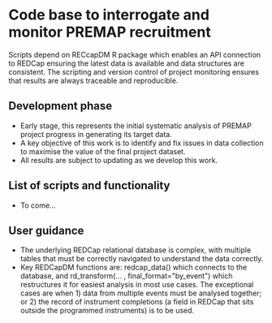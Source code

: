 # Code base to interrogate and monitor PREMAP recruitment

Scripts depend on RECcapDM R package which enables an API connection to REDCap ensuring the latest data is available and data structures are consistent. 
The scripting and version control of project monitoring ensures that results are always traceable and reproducible. 

## Development phase
- Early stage, this represents the initial systematic analysis of PREMAP project progress in generating its target data.
- A key objective of this work is to identify and fix issues in data collection to maximise the value of the final project dataset.
- All results are subject to updating as we develop this work.

## List of scripts and functionality
- To come...

## User guidance
- The underlying REDCap relational database is complex, with multiple tables that must be correctly navigated to understand the data correctly.
- Key REDCapDM functions are: redcap_data() which connects to the database, and rd_transform(... , final_format="by_event") which restructures it for easiest analysis in most use cases.
  The exceptional cases are when 1) data from multiple events must be analysed together; or 2) the record of instrument completions (a field in REDCap that sits outside the programmed instruments) is to be used. 

